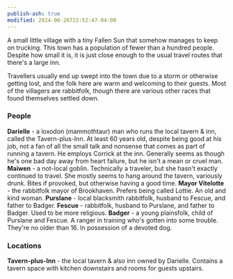 ```yaml
---
publish-ash: true
modified: 2024-06-26T22:52:47-04:00
---
```

A small little village with a tiny Fallen Sun that somehow manages to keep on trucking. This town has a population of fewer than a hundred people. Despite how small it is, it is just close enough to the usual travel routes that there's a large inn. 

Travellers usually end up swept into the town due to a storm or otherwise getting lost, and the folk here are warm and welcoming to their guests. Most of the villagers are rabbitfolk, though there are various other races that found themselves settled down.

### People

**Darielle** - a loxodon (mammothtaur) man who runs the local tavern & inn, called the Tavern-plus-Inn. At least 60 years old, despite being good at his job, not a fan of all the small talk and nonsense that comes as part of running a tavern. He employs Corrick at the inn. Generally seems as though he's one bad day away from heart failure, but he isn't a mean or cruel man. 
**Maiwen** - a not-local goblin. Technically a traveler, but she hasn't exactly continued to travel. She mostly seems to hang around the tavern, variously drunk. Bites if provoked, but otherwise having a good time.
**Mayor Vitelotte** - the rabbitfolk mayor of Brookhaven. Prefers being called Lottie. An old and kind woman. 
**Purslane** - local blacksmith rabbitfolk, husband to Fescue, and father to Badger. 
**Fescue** - rabbitfolk, husband to Purslane, and father to Badger. Used to be more religious. 
**Badger** - a young plainsfolk, child of Purslane and Fescue. A ranger in training who's gotten into some trouble. They're no older than 16. In possession of a devoted dog.

### Locations

**Tavern-plus-Inn** - the local tavern & also inn owned by Darielle. Contains a tavern space with kitchen downstairs and rooms for guests upstairs. 